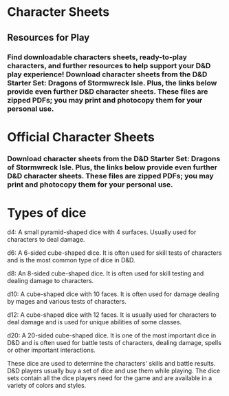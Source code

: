 # Character Sheets
## Resources for Play
### Find downloadable characters sheets, ready-to-play characters, and further resources to help support your D&D play experience! Download character sheets from the D&amp;D Starter Set: Dragons of Stormwreck Isle. Plus, the links below provide even further D&amp;D character sheets. These files are zipped PDFs; you may print and photocopy them for your personal use. 

# Official Character Sheets
### Download character sheets from the D&D Starter Set: Dragons of Stormwreck Isle. Plus, the links below provide even further D&D character sheets. These files are zipped PDFs; you may print and photocopy them for your personal use.

# Types of dice
d4: A small pyramid-shaped dice with 4 surfaces. Usually used for characters to deal damage.

d6: A 6-sided cube-shaped dice. It is often used for skill tests of characters and is the most common type of dice in D&D.

d8: An 8-sided cube-shaped dice. It is often used for skill testing and dealing damage to characters.

d10: A cube-shaped dice with 10 faces. It is often used for damage dealing by mages and various tests of characters.

d12: A cube-shaped dice with 12 faces. It is usually used for characters to deal damage and is used for unique abilities of some classes.

d20: A 20-sided cube-shaped dice. It is one of the most important dice in D&D and is often used for battle tests of characters, dealing damage, spells or other important interactions.

These dice are used to determine the characters' skills and battle results. D&D players usually buy a set of dice and use them while playing. The dice sets contain all the dice players need for the game and are available in a variety of colors and styles.
